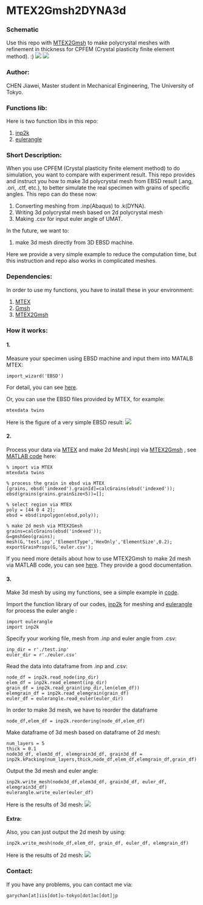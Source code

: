 # MTEX2Gmsh2DYNA3d
### Schematic
Use this repo with [MTEX2Gmsh](https://github.com/DorianDepriester/MTEX2Gmsh) to make
polycrystal meshes with refinement in thickness for CPFEM 
(Crystal plasticity finite element method). :)
![](https://github.com/MaynotbeGarychan/MTEX2Gmsh2DYNA3d/blob/main/fig/schematic.JPG)
![](https://github.com/MaynotbeGarychan/MTEX2Gmsh2DYNA3d/blob/main/fig/performance.JPG)
### Author:
CHEN Jiawei, Master student in Mechanical Engineering, The University of Tokyo.

### Functions lib:
Here is two function libs in this repo:
1. [inp2k](https://github.com/MaynotbeGarychan/MTEX2Gmsh2DYNA3d/blob/main/inp2k.py)
2. [eulerangle](https://github.com/MaynotbeGarychan/MTEX2Gmsh2DYNA3d/blob/main/eulerangle.py)

### Short Description:
When you use CPFEM (Crystal plasticity finite element method)
to do simulation, you want to compare with experiment result.
This repo provides and instruct you how to make 3d polycrystal 
mesh from EBSD result (.ang, .ori, .ctf, etc.), to better simulate
the real specimen with grains of specific angles. 
This repo can do these now:
1. Converting meshing from .inp(Abaqus) to .k(DYNA).
2. Writing 3d polycrystal mesh based on 2d polycrystal mesh
3. Making .csv for input euler angle of UMAT.

In the future, we want to:
1. make 3d mesh directly from 3D EBSD machine.

Here we provide a very simple example to reduce the computation time, but 
this instruction and repo also works in complicated meshes.

### Dependencies:
In order to use my functions, you have to install these in your environment:
1. [MTEX](https://mtex-toolbox.github.io/)
2. [Gmsh](http://gmsh.info/)
3. [MTEX2Gmsh](https://github.com/DorianDepriester/MTEX2Gmsh) 
### How it works:
#### 1. 
Measure your specimen using EBSD machine and input them into MATALB MTEX:
```buildoutcfg
import_wizard('EBSD')
```
For detail, you can see [here](https://mtex-toolbox.github.io/EBSDImport.html).

Or, you can use the EBSD files provided by MTEX, for example: 
```buildoutcfg
mtexdata twins
```
Here is the figure of a very simple EBSD result:
![](https://github.com/MaynotbeGarychan/MTEX2Gmsh2DYNA3d/blob/main/fig/ebsdmtex.JPG)
#### 2.
Process your data via [MTEX](https://github.com/DorianDepriester/MTEX2Gmsh)  and make 2d Mesh(.inp) via [MTEX2Gmsh](https://github.com/DorianDepriester/MTEX2Gmsh) , see 
[MATLAB code](https://github.com/MaynotbeGarychan/MTEX2Gmsh2DYNA3d/blob/main/ebsd2inp.m)
 here:
```buildoutcfg
% import via MTEX
mtexdata twins

% process the grain in ebsd via MTEX
[grains, ebsd('indexed').grainId]=calcGrains(ebsd('indexed'));
ebsd(grains(grains.grainSize<5))=[];

% select region via MTEX
poly = [44 0 4 2];
ebsd = ebsd(inpolygon(ebsd,poly));

% make 2d mesh via MTEX2Gmsh
grains=calcGrains(ebsd('indexed'));
G=gmshGeo(grains);
mesh(G,'test.inp','ElementType','HexOnly','ElementSize',0.2);
exportGrainProps(G,'euler.csv');
```
If you need more details about how to use MTEX2Gmsh 
to make 2d mesh via MATLAB code, 
you can see [here](https://doriandepriester.github.io/MTEX2Gmsh/html/index.html).
They provide a good documentation.

#### 3. 
Make 3d mesh by using my functions, 
see a simple example in
[code](https://github.com/MaynotbeGarychan/MTEX2Gmsh2DYNA3d/blob/main/example.py).

Import the function library of our codes, 
[inp2k](https://github.com/MaynotbeGarychan/MTEX2Gmsh2DYNA3d/blob/main/inp2k.py)
for meshing and [eulerangle](https://github.com/MaynotbeGarychan/MTEX2Gmsh2DYNA3d/blob/main/eulerangle.py)
for process the euler angle
:
```buildoutcfg
import eulerangle
import inp2k
```
Specify your working file, mesh from .inp and euler angle from .csv:
```buildoutcfg
inp_dir = r'./test.inp'
euler_dir = r'./euler.csv'
```
Read the data into dataframe from .inp and .csv:
```buildoutcfg
node_df = inp2k.read_node(inp_dir)
elem_df = inp2k.read_element(inp_dir)
grain_df = inp2k.read_grain(inp_dir,len(elem_df))
elemgrain_df = inp2k.read_elemgrain(grain_df)
euler_df = eulerangle.read_euler(euler_dir)
```
In order to make 3d mesh, we have to reorder the dataframe
```buildoutcfg
node_df,elem_df = inp2k.reordering(node_df,elem_df)
```
Make dataframe of 3d mesh based on dataframe of 2d mesh:
```buildoutcfg
num_layers = 5
thick = 0.1
node3d_df, elem3d_df, elemgrain3d_df, grain3d_df = inp2k.kPacking(num_layers,thick,node_df,elem_df,elemgrain_df,grain_df)
```
Output the 3d mesh and euler angle:
```buildoutcfg
inp2k.write_mesh(node3d_df,elem3d_df, grain3d_df, euler_df, elemgrain3d_df)
eulerangle.write_euler(euler_df)
```
Here is the results of 3d mesh:
![](https://github.com/MaynotbeGarychan/MTEX2Gmsh2DYNA3d/blob/main/fig/3dmesh.JPG)
#### Extra:
Also, you can just output the 2d mesh by using:
```buildoutcfg
inp2k.write_mesh(node_df,elem_df, grain_df, euler_df, elemgrain_df)
```
Here is the results of 2d mesh:
![](https://github.com/MaynotbeGarychan/MTEX2Gmsh2DYNA3d/blob/main/fig/2dmesh.JPG)

### Contact:
If you have any problems, you can contact me via:

`
garychan[at]iis[dot]u-tokyo[dot]ac[dot]jp
`
